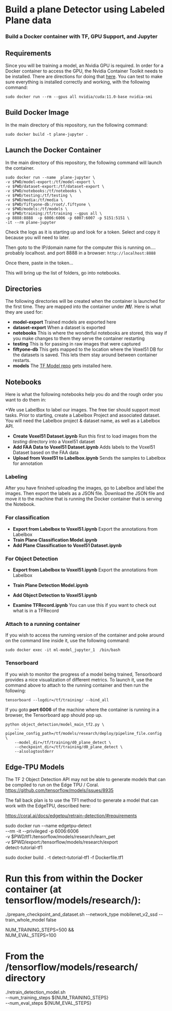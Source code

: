 # Build a plane Detector using Labeled Plane data
### Build a Docker container with TF, GPU Support, and Jupyter 

## Requirements 
Since you will be training a model, an Nvidia GPU is required. In order for a Docker container to access the GPU, the Nvidia Container Toolkit needs to be installed. There are directions for doing that [here](https://docs.nvidia.com/datacenter/cloud-native/container-toolkit/install-guide.html#docker). You can test to make sure everything is installed correctly and working, with the following command:

````
sudo docker run --rm --gpus all nvidia/cuda:11.0-base nvidia-smi
````

## Build Docker Image
In the main directory of this repository, run the following command:
````
sudo docker build -t plane-jupyter .
````

## Launch the Docker Container
In the main directory of this repository, the following command will launch the container.

````
sudo docker run --name  plane-jupyter \
-v $PWD/model-export:/tf/model-export \
-v $PWD/dataset-export:/tf/dataset-export \
-v $PWD/notebooks:/tf/notebooks \
-v $PWD/testing:/tf/testing \
-v $PWD/media:/tf/media \
-v $PWD/fiftyone-db:/root/.fiftyone \
-v $PWD/models:/tf/models \
-v $PWD/training:/tf/training --gpus all \
-p 8888:8888  -p 6006:6006 -p 6007:6007 -p 5151:5151 \
-it --rm plane-jupyter 
````
Check the logs as it is starting up and look for a token. Select and copy it because you will need to later.


Then goto to the IP/domain name for the computer this is running on.... probably localhost. and port 8888 in a browser: `http://localhost:8888`

Once there, paste in the token...

This will bring up the list of folders, go into notebooks.

## Directories
The following directories will be created when the container is launched for the first time. 
They are mapped into the container under **/tf/**.
Here is what they are used for:
- **model-export** Trained models are exported here
- **dataset-export** When a dataset is exported
- **notebooks** This is where the wonderful notebooks are stored, this way if you make changes to them they serve the container restarting
- **testing** This is for passing in raw images that were captured
- **fiftyone-db** This gets mapped to the location where the Voxel51 DB for the datasets is saved. This lets them stay around between container restarts.
- **models** The [TF Model repo](https://github.com/tensorflow/models) gets installed here. 




## Notebooks
Here is what the following notebooks help you do and the rough order you want to do them in:

*We use LabelBox to label our images. The free tier should support most tasks. Prior to starting, create a Labelbox Project and associated dataset. You will need the Labelbox project & dataset name, as well as a Labelbox API.


- **Create Voxel51 Dataset.ipynb** Run this first to load images from the *testing* directory into a Voxel51 dataset
- **Add FAA Data to Voxel51 Dataset.ipynb** Adds labels to the Voxel51 Dataset based on the FAA data
- **Upload from Voxel51 to Labelbox.ipynb** Sends the samples to Labelbox for annotation


### Labeling
After you have finished uploading the images, go to Labelbox and label the images. Then export the labels as a JSON file. Download the JSON file and move it to the machine that is running the Docker container that is serving the Notebook.


### For classification
- **Export from Labelbox to Voxel51.ipynb** Export the annotations from Labelbox
- **Train Plane Classification Model.ipynb**
- **Add Plane Classification to Voxel51 Dataset.ipynb**

### For Object Detection
- **Export from Labelbox to Voxel51.ipynb** Export the annotations from Labelbox
- **Train Plane Detection Model.ipynb**
- **Add Object Detection to Voxel51.ipynb**

- **Examine TFRecord.ipynb** You can use this if you want to check out what is in a TFRecord

### Attach to a running container
If you wish to access the running version of the container and poke around on the command line inside it, use the following command:
````
sudo docker exec -it ml-model_jupyter_1  /bin/bash
````


### Tensorboard
If you wish to monitor the progress of a model being trained, Tensorboard provides a nice visualization of different metrics. To launch it, use the command above to attach to the running container and then run the following:
````
tensorboard --logdir=/tf/training/ --bind_all
````
If you goto **port 6006** of the machine where the container is running in a browser, the Tensorboard app should pop up.

````
python object_detection/model_main_tf2.py \
    --pipeline_config_path=/tf/models/research/deploy/pipeline_file.config  \
    --model_dir=/tf/training/d0_plane_detect \
    --checkpoint_dir=/tf/training/d0_plane_detect \
    --alsologtostderr
````

## Edge-TPU Models
The TF 2 Object Detection API may not be able to generate models that can be compiled to run on the Edge TPU / Coral. 
https://github.com/tensorflow/models/issues/8935

The fall back plan is to use the TF1 method to generate a model that can work with the EdgeTPU, described here:

https://coral.ai/docs/edgetpu/retrain-detection/#requirements

sudo docker run --name edgetpu-detect \
--rm -it --privileged -p 6006:6006 \
-v $PWD/tf1:/tensorflow/models/research/learn_pet \
-v $PWD/export:/tensorflow/models/research/export \
detect-tutorial-tf1


sudo docker build . -t detect-tutorial-tf1 -f Dockerfile.tf1

# Run this from within the Docker container (at tensorflow/models/research/):
./prepare_checkpoint_and_dataset.sh --network_type mobilenet_v2_ssd --train_whole_model false

NUM_TRAINING_STEPS=500 && \
NUM_EVAL_STEPS=100

# From the /tensorflow/models/research/ directory
./retrain_detection_model.sh \
--num_training_steps ${NUM_TRAINING_STEPS} \
--num_eval_steps ${NUM_EVAL_STEPS}
